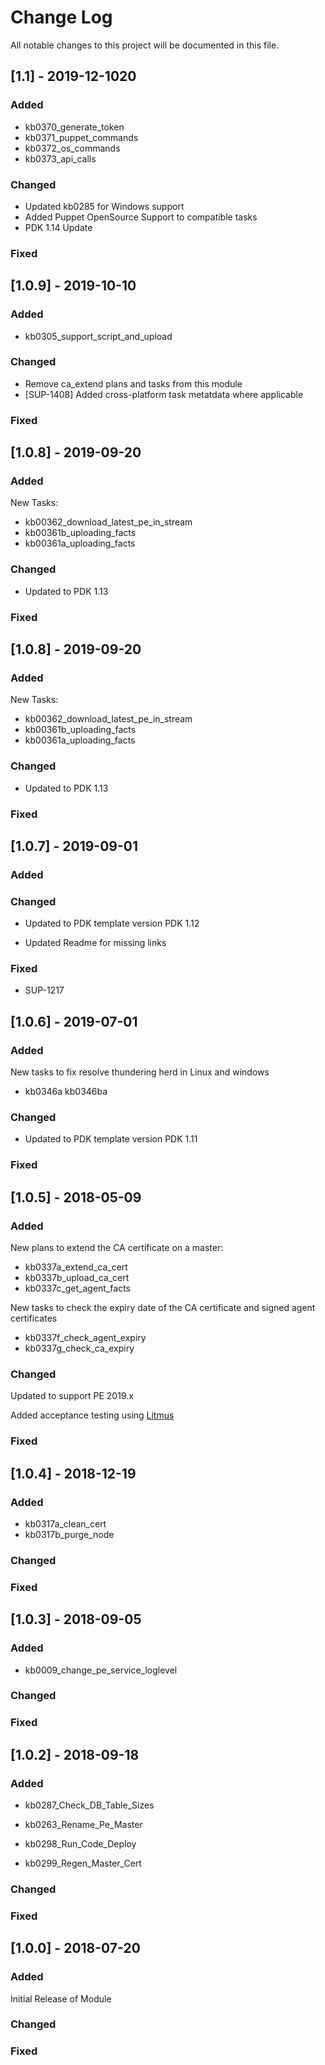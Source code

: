 # Change Log
All notable changes to this project will be documented in this file.
 

## [1.1] - 2019-12-1020
 
### Added

 - kb0370_generate_token
 - kb0371_puppet_commands
 - kb0372_os_commands
 - kb0373_api_calls


### Changed

- Updated kb0285 for Windows support
- Added Puppet OpenSource Support to compatible tasks
- PDK 1.14 Update

### Fixed

## [1.0.9] - 2019-10-10
 
### Added

- kb0305_support_script_and_upload


### Changed

- Remove ca_extend plans and tasks from this module
- [SUP-1408] Added cross-platform task metatdata where applicable 

### Fixed

## [1.0.8] - 2019-09-20
 
### Added

New Tasks:

 - kb00362_download_latest_pe_in_stream
 - kb00361b_uploading_facts
 - kb00361a_uploading_facts

### Changed

- Updated to PDK 1.13

 ### Fixed


## [1.0.8] - 2019-09-20
 
### Added

New Tasks:

 - kb00362_download_latest_pe_in_stream
 - kb00361b_uploading_facts
 - kb00361a_uploading_facts

### Changed

- Updated to PDK 1.13

 ### Fixed


## [1.0.7] - 2019-09-01
 
### Added


### Changed

- Updated to PDK template version PDK 1.12

- Updated Readme for missing links
 
### Fixed

 - SUP-1217

## [1.0.6] - 2019-07-01
 
### Added

New tasks to fix resolve thundering herd in Linux and windows

- kb0346a
  kb0346ba

### Changed

  - Updated to PDK template version PDK 1.11
 
### Fixed



## [1.0.5] - 2018-05-09
 
### Added

New plans to extend the CA certificate on a master:

- kb0337a_extend_ca_cert
- kb0337b_upload_ca_cert
- kb0337c_get_agent_facts

New tasks to check the expiry date of the CA certificate and signed agent certificates

- kb0337f_check_agent_expiry
- kb0337g_check_ca_expiry


### Changed

Updated to support PE 2019.x

Added acceptance testing using [Litmus](https://github.com/puppetlabs/puppet_litmus)
 
### Fixed



## [1.0.4] - 2018-12-19
 
### Added

- kb0317a_clean_cert
- kb0317b_purge_node


### Changed
 
### Fixed


## [1.0.3] - 2018-09-05
 
### Added

- kb0009_change_pe_service_loglevel


### Changed
 
### Fixed


 
## [1.0.2] - 2018-09-18
  
 
### Added

 - kb0287_Check_DB_Table_Sizes

 - kb0263_Rename_Pe_Master

 - kb0298_Run_Code_Deploy

 - kb0299_Regen_Master_Cert
 
### Changed

### Fixed
 

 
## [1.0.0] - 2018-07-20
 
### Added

Initial Release of Module

### Changed
 
### Fixed
 
